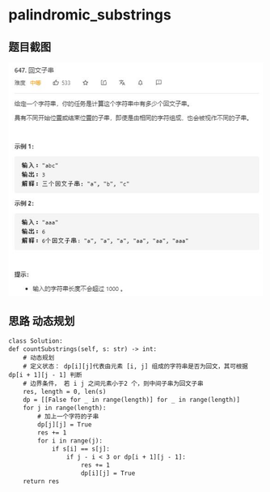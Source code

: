 # palindromic_substrings

## 题目截图
 ![](palindromic_substrings.jpg)

## 思路 动态规划


    class Solution:
    def countSubstrings(self, s: str) -> int:
        # 动态规划
        # 定义状态： dp[i][j]代表由元素 [i, j] 组成的字符串是否为回文，其可根据 dp[i + 1][j - 1] 判断
        # 边界条件， 若 i j 之间元素小于2 个，则中间子串为回文子串
        res, length = 0, len(s)
        dp = [[False for _ in range(length)] for _ in range(length)]
        for j in range(length):
            # 加上一个字符的子串
            dp[j][j] = True
            res += 1
            for i in range(j):
                if s[i] == s[j]:
                    if j - i < 3 or dp[i + 1][j - 1]:
                        res += 1
                        dp[i][j] = True
        return res

